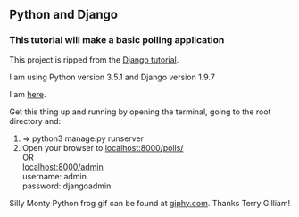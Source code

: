 ## Python and Django  
### This tutorial will make a basic polling application  

This project is ripped from the [Django tutorial](https://docs.djangoproject.com/en/1.9/intro/tutorial01/).

I am using Python version 3.5.1 and Django version 1.9.7

I am [here](https://docs.djangoproject.com/en/1.9/intro/tutorial07/).

Get this thing up and running by opening the terminal, going to the root directory and:

1.  =>  python3 manage.py runserver  
2.  Open your browser to [localhost:8000/polls/](http://127.0.0.1:8000/polls/)  
OR  
[localhost:8000/admin](http://127.0.0.1:8000/admin/)  
username: admin  
password: djangoadmin  

Silly Monty Python frog gif can be found at [giphy.com](https://giphy.com/gifs/explain-python-gilliam-hPkgDK7VX6Pp6). Thanks Terry Gilliam!
